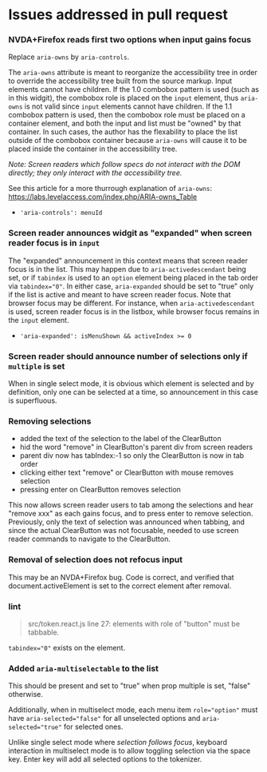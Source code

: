 # Issues addressed in pull request

### NVDA+Firefox reads first two options when input gains focus

Replace `aria-owns` by `aria-controls`.

The `aria-owns` attribute is meant to reorganize the accessibility tree in order to override the accessibility tree built from the source markup.
Input elements cannot have children.  If the 1.0 combobox pattern is used (such as in this widgit), the combobox role is placed on the `input` element, thus `aria-owns` is not valid since `input` elements cannot have children.  If the 1.1 combobox pattern is used, then the combobox role  must be placed on a container element, and both the input and list must be "owned" by that container. In such cases, the author has the flexability to place the list outside of the combobox container because `aria-owns` will cause it to be placed inside the container in the accessibility tree.  

_Note: Screen readers which follow specs do not interact with the DOM directly; they only interact with the accessibility tree._

See this article for a more thurrough explanation of `aria-owns`: https://labs.levelaccess.com/index.php/ARIA-owns_Table

- `'aria-controls': menuId`

### Screen reader announces widgit as "expanded" when screen reader focus is in `input`

The "expanded" announcement in this context means that screen reader focus is in the list.
This may happen due to `aria-activedescendant` being set, or if `tabindex` is used to an `option` element being placed in the tab order via `tabindex="0"`.
In either case, `aria-expanded` should be set to "true" only if the list is active and meant to have screen reader focus.
Note that browser focus may be different. For instance, when `aria-activedescendant` is used, screen reader focus is in the listbox, while browser focus remains in the `input` element.

- `'aria-expanded': isMenuShown && activeIndex >= 0`

### Screen reader should announce number of selections only if `multiple` is set

When in single select mode, it is obvious which element is selected and by definition, only one can be selected at a time, so announcement in this case is superfluous.

### Removing selections

- added the text of the selection to the label of the ClearButton
- hid the word "remove" in ClearButton's parent div from screen readers
- parent div now has tabIndex:-1 so only the ClearButton is now in tab order
- clicking either text "remove" or ClearButton with mouse removes selection
- pressing enter on ClearButton removes selection

This now allows screen reader users to tab among the selections and hear "remove xxx" as each gains focus, and to press enter to remove selection.
Previously, only the text of selection was announced when tabbing, and since the actual ClearButton was  not focusable, needed to use screen reader commands to navigate to the ClearButton.

### Removal of selection does not refocus input

This may be an NVDA+Firefox bug.
Code is correct, and verified that document.activeElement is set to the correct element after removal.

### lint

>src/token.react.js line 27: elements with role of "button" must be tabbable.

`tabindex="0"` exists on the element.

### Added `aria-multiselectable` to the list

This should be present and set to "true" when prop multiple is set, "false" otherwise.

Additionally, when in multiselect mode, each menu item `role="option"` must have `aria-selected="false"` for all unselected options and `aria-selected="true"` for selected ones.

Unlike single select mode where _selection follows focus_, keyboard interaction in multiselect mode is to allow toggling selection via the space key.  Enter key will add all selected options to the tokenizer.


